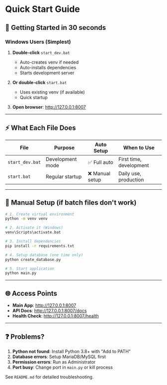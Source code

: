 # Quick Start Guide

## 🚀 Getting Started in 30 seconds

### Windows Users (Simplest)
1. **Double-click** `start_dev.bat` 
   - Auto-creates venv if needed
   - Auto-installs dependencies  
   - Starts development server

2. **Or double-click** `start.bat`
   - Uses existing venv (if available)
   - Quick startup

3. **Open browser**: http://127.0.0.1:8007

---

## ⚡ What Each File Does

| File | Purpose | Auto Setup | When to Use |
|------|---------|------------|-------------|
| `start_dev.bat` | Development mode | ✅ Full auto | First time, development |
| `start.bat` | Regular startup | ❌ Manual setup | Daily use, production |

---

## 🔧 Manual Setup (if batch files don't work)

```bash
# 1. Create virtual environment
python -m venv venv

# 2. Activate it (Windows)
venv\Scripts\activate.bat

# 3. Install dependencies
pip install -r requirements.txt

# 4. Setup database (one time only)
python create_database.py

# 5. Start application
python main.py
```

---

## 🌐 Access Points

- **Main App**: http://127.0.0.1:8007
- **API Docs**: http://127.0.0.1:8007/docs
- **Health Check**: http://127.0.0.1:8007/health

---

## ❓ Problems?

1. **Python not found**: Install Python 3.8+ with "Add to PATH"
2. **Database errors**: Setup MariaDB/MySQL first
3. **Permission errors**: Run as Administrator
4. **Port busy**: Change port in `main.py` or kill process

See `README.md` for detailed troubleshooting.
